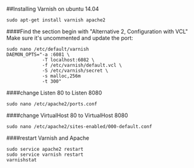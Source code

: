 ##Installing Varnish on ubuntu 14.04
```
sudo apt-get install varnish apache2
```
####Find the section begin with "Alternative 2, Configuration with VCL" Make sure it's uncommented and update the port:
```
sudo nano /etc/default/varnish
DAEMON_OPTS="-a :6081 \
             -T localhost:6082 \
             -f /etc/varnish/default.vcl \
             -S /etc/varnish/secret \
             -s malloc,256m
             -t 300"
```
####change Listen 80 to Listen 8080
```
sudo nano /etc/apache2/ports.conf
```
####change VirtualHost 80 to VirtualHost 8080
```
sudo nano /etc/apache2/sites-enabled/000-default.conf
```
####restart Varnish and Apache 
```
sudo service apache2 restart
sudo service varnish restart
varnishstat
```
